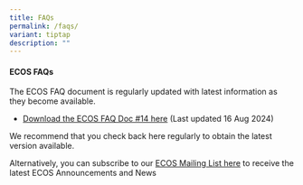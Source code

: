 ```yaml
---
title: FAQs
permalink: /faqs/
variant: tiptap
description: ""
---
```

<h4><strong>ECOS FAQs</strong></h4>
<p>The ECOS FAQ document is regularly updated with latest information as
they become available.</p>
<ul data-tight="true" class="tight">
<li>
<p><a href="/files/FAQ/ECOS_Launch_FAQ__14___16_Aug_2024.pdf" rel="noopener noreferrer nofollow" target="_blank">Download the ECOS FAQ Doc #14 here</a> (Last
updated 16 Aug 2024)</p>
</li>
</ul>
<p>We recommend that you check back here regularly to obtain the latest version
available.</p>
<p>Alternatively, you can subscribe to our <a href="/mailinglist/" rel="noopener noreferrer nofollow" target="_blank">ECOS Mailing List here</a> to receive the latest ECOS
Announcements and News</p>